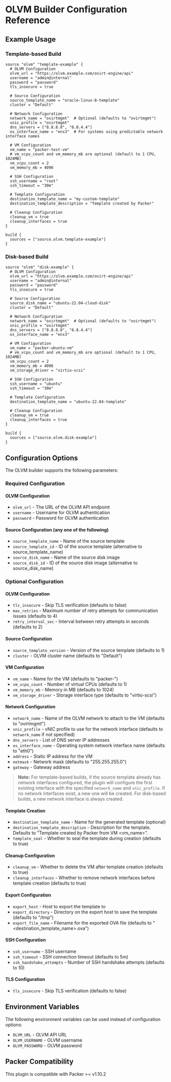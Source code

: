 # OLVM Builder Configuration Reference

## Example Usage

### Template-based Build

```hcl
source "olvm" "template-example" {
  # OLVM Configuration
  olvm_url = "https://olvm.example.com/ovirt-engine/api"
  username = "admin@internal"
  password = "password"
  tls_insecure = true

  # Source Configuration
  source_template_name = "oracle-linux-8-template"
  cluster = "Default"

  # Network Configuration
  network_name = "ovirtmgmt"  # Optional (defaults to "ovirtmgmt")
  vnic_profile = "ovirtmgmt"
  dns_servers = ["8.8.8.8", "8.8.4.4"]
  os_interface_name = "ens3"  # For systems using predictable network interface names

  # VM Configuration
  vm_name = "packer-test-vm"
  # vm_vcpu_count and vm_memory_mb are optional (default to 1 CPU, 1024MB)
  vm_vcpu_count = 2
  vm_memory_mb = 4096

  # SSH Configuration
  ssh_username = "root"
  ssh_timeout = "30m"

  # Template Configuration
  destination_template_name = "my-custom-template"
  destination_template_description = "Template created by Packer"

  # Cleanup Configuration
  cleanup_vm = true
  cleanup_interfaces = true
}

build {
  sources = ["source.olvm.template-example"]
}
```

### Disk-based Build

```hcl
source "olvm" "disk-example" {
  # OLVM Configuration
  olvm_url = "https://olvm.example.com/ovirt-engine/api"
  username = "admin@internal"
  password = "password"
  tls_insecure = true

  # Source Configuration
  source_disk_name = "ubuntu-22.04-cloud-disk"
  cluster = "Default"

  # Network Configuration
  network_name = "ovirtmgmt"  # Optional (defaults to "ovirtmgmt")
  vnic_profile = "ovirtmgmt"
  dns_servers = ["8.8.8.8", "8.8.4.4"]
  os_interface_name = "ens3"

  # VM Configuration
  vm_name = "packer-ubuntu-vm"
  # vm_vcpu_count and vm_memory_mb are optional (default to 1 CPU, 1024MB)
  vm_vcpu_count = 2
  vm_memory_mb = 4096
  vm_storage_driver = "virtio-scsi"

  # SSH Configuration
  ssh_username = "ubuntu"
  ssh_timeout = "30m"

  # Template Configuration
  destination_template_name = "ubuntu-22.04-template"

  # Cleanup Configuration
  cleanup_vm = true
  cleanup_interfaces = true
}

build {
  sources = ["source.olvm.disk-example"]
}
```

## Configuration Options

The OLVM builder supports the following parameters:

### Required Configuration

#### OLVM Configuration

- `olvm_url` - The URL of the OLVM API endpoint
- `username` - Username for OLVM authentication
- `password` - Password for OLVM authentication

#### Source Configuration (any one of the following)

- `source_template_name` - Name of the source template
- `source_template_id` - ID of the source template (alternative to source_template_name)
- `source_disk_name` - Name of the source disk image
- `source_disk_id` - ID of the source disk image (alternative to source_disk_name)

### Optional Configuration

#### OLVM Configuration

- `tls_insecure` - Skip TLS verification (defaults to false)
- `max_retries` - Maximum number of retry attempts for communication issues (defaults to 4)
- `retry_interval_sec` - Interval between retry attempts in seconds (defaults to 2)

#### Source Configuration

- `source_template_version` - Version of the source template (defaults to 1)
- `cluster` - OLVM cluster name (defaults to "Default")

#### VM Configuration

- `vm_name` - Name for the VM (defaults to "packer-<time-ordered-uuid>")
- `vm_vcpu_count` - Number of virtual CPUs (defaults to 1)
- `vm_memory_mb` - Memory in MB (defaults to 1024)
- `vm_storage_driver` - Storage interface type (defaults to "virtio-scsi")

#### Network Configuration

- `network_name` - Name of the OLVM network to attach to the VM (defaults to "ovirtmgmt")
- `vnic_profile` - vNIC profile to use for the network interface (defaults to `network_name` if not specified)
- `dns_servers` - List of DNS server IP addresses
- `os_interface_name` - Operating system network interface name (defaults to "eth0")
- `address` - Static IP address for the VM
- `netmask` - Network mask (defaults to "255.255.255.0")
- `gateway` - Gateway address

> **Note:** For template-based builds, if the source template already has network interfaces configured, the plugin will configure the first existing interface with the specified `network_name` and `vnic_profile`. If no network interfaces exist, a new one will be created. For disk-based builds, a new network interface is always created.

#### Template Creation

- `destination_template_name` - Name for the generated template (optional)
- `destination_template_description` - Description for the template. Defaults to "Template created by Packer from VM <vm_name>".
- `template_seal` - Whether to seal the template during creation (defaults to true)

#### Cleanup Configuration

- `cleanup_vm` - Whether to delete the VM after template creation (defaults to true)
- `cleanup_interfaces` - Whether to remove network interfaces before template creation (defaults to true)

#### Export Configuration

- `export_host` - Host to export the template to
- `export_directory` - Directory on the export host to save the template (defaults to "/tmp")
- `export_file_name` - Filename for the exported OVA file (defaults to "<destination_template_name>.ova")

#### SSH Configuration

- `ssh_username` - SSH username
- `ssh_timeout` - SSH connection timeout (defaults to 5m)
- `ssh_handshake_attempts` - Number of SSH handshake attempts (defaults to 10)

#### TLS Configuration

- `tls_insecure` - Skip TLS verification (defaults to false)

## Environment Variables

The following environment variables can be used instead of configuration options:

- `OLVM_URL` - OLVM API URL
- `OLVM_USERNAME` - OLVM username
- `OLVM_PASSWORD` - OLVM password

## Packer Compatibility

This plugin is compatible with Packer >= v1.10.2
